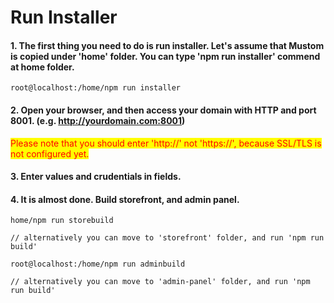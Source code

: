 # Run Installer

#### 1. The first thing you need to do is run installer. Let's assume that Mustom is copied under 'home' folder. You can type 'npm run installer' commend at home folder.

```
root@localhost:/home/npm run installer
```

#### 2. Open your browser, and then access your domain with HTTP and port 8001. (e.g. http://yourdomain.com:8001)

<mark style="color:red;">Please note that you should enter 'http://' not 'https://', because SSL/TLS is not configured yet.</mark>

#### 3. Enter values and crudentials in fields.

#### 4. It is almost done. Build storefront, and admin panel.

```
home/npm run storebuild

// alternatively you can move to 'storefront' folder, and run 'npm run build'
```

```
root@localhost:/home/npm run adminbuild

// alternatively you can move to 'admin-panel' folder, and run 'npm run build'
```





